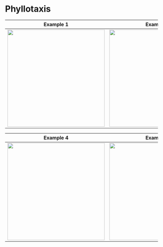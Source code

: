 # Phyllotaxis


| Example 1    |  Example 2   |  Example 3   |
|--------------|--------------|--------------|
| <img src="https://user-images.githubusercontent.com/49038614/186768647-4f25475f-0a4b-4d7e-9562-dd65b5cd9589.PNG" width="320" /> | <img src="https://user-images.githubusercontent.com/49038614/186768668-4df9ceaa-41d8-4927-8f13-5c18c3ff4390.PNG" width="320" /> | <img src="https://user-images.githubusercontent.com/49038614/186768678-93ce1043-8831-4301-9afe-d2439b2f6d3f.PNG" width="320" />

| Example 4    |  Example 5   |  Example 6   |
|--------------|--------------|--------------|
| <img src="https://user-images.githubusercontent.com/49038614/186768689-57760199-ab49-4087-8af6-7bfe2b877aa5.PNG" width="320" /> | <img src="https://user-images.githubusercontent.com/49038614/186768695-748706d2-0006-45bc-bc4b-e758a24f2f1e.PNG" width="320" /> | <img src="https://user-images.githubusercontent.com/49038614/186768703-a46b9c0f-d677-4c6d-9afa-d0aaae82d0a2.PNG" width="320" />
